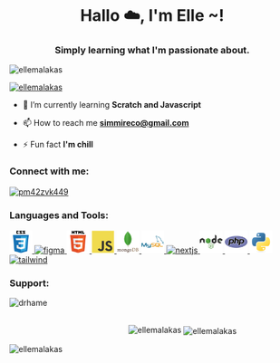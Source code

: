 <h1 align="center">Hallo ☁️, I'm Elle ~!</h1>
<h3 align="center">Simply learning what I'm passionate about.</h3>

<p align="left"> <img src="https://komarev.com/ghpvc/?username=ellemalakas&label=Profile%20views&color=0e75b6&style=flat" alt="ellemalakas" /> </p>

<p align="left"> <a href="https://github.com/ryo-ma/github-profile-trophy"><img src="https://github-profile-trophy.vercel.app/?username=ellemalakas" alt="ellemalakas" /></a> </p>

- 🌱 I’m currently learning **Scratch and Javascript**

- 📫 How to reach me **simmireco@gmail.com**

- ⚡ Fun fact **I'm chill**

<h3 align="left">Connect with me:</h3>
<p align="left">
<a href="https://discord.gg/pm42zvk449" target="blank"><img align="center" src="https://raw.githubusercontent.com/rahuldkjain/github-profile-readme-generator/master/src/images/icons/Social/discord.svg" alt="pm42zvk449" height="30" width="40" /></a>
</p>

<h3 align="left">Languages and Tools:</h3>
<p align="left"> <a href="https://www.w3schools.com/css/" target="_blank" rel="noreferrer"> <img src="https://raw.githubusercontent.com/devicons/devicon/master/icons/css3/css3-original-wordmark.svg" alt="css3" width="40" height="40"/> </a> <a href="https://www.figma.com/" target="_blank" rel="noreferrer"> <img src="https://www.vectorlogo.zone/logos/figma/figma-icon.svg" alt="figma" width="40" height="40"/> </a> <a href="https://www.w3.org/html/" target="_blank" rel="noreferrer"> <img src="https://raw.githubusercontent.com/devicons/devicon/master/icons/html5/html5-original-wordmark.svg" alt="html5" width="40" height="40"/> </a> <a href="https://developer.mozilla.org/en-US/docs/Web/JavaScript" target="_blank" rel="noreferrer"> <img src="https://raw.githubusercontent.com/devicons/devicon/master/icons/javascript/javascript-original.svg" alt="javascript" width="40" height="40"/> </a> <a href="https://www.mongodb.com/" target="_blank" rel="noreferrer"> <img src="https://raw.githubusercontent.com/devicons/devicon/master/icons/mongodb/mongodb-original-wordmark.svg" alt="mongodb" width="40" height="40"/> </a> <a href="https://www.mysql.com/" target="_blank" rel="noreferrer"> <img src="https://raw.githubusercontent.com/devicons/devicon/master/icons/mysql/mysql-original-wordmark.svg" alt="mysql" width="40" height="40"/> </a> <a href="https://nextjs.org/" target="_blank" rel="noreferrer"> <img src="https://cdn.worldvectorlogo.com/logos/nextjs-2.svg" alt="nextjs" width="40" height="40"/> </a> <a href="https://nodejs.org" target="_blank" rel="noreferrer"> <img src="https://raw.githubusercontent.com/devicons/devicon/master/icons/nodejs/nodejs-original-wordmark.svg" alt="nodejs" width="40" height="40"/> </a> <a href="https://www.php.net" target="_blank" rel="noreferrer"> <img src="https://raw.githubusercontent.com/devicons/devicon/master/icons/php/php-original.svg" alt="php" width="40" height="40"/> </a> <a href="https://www.python.org" target="_blank" rel="noreferrer"> <img src="https://raw.githubusercontent.com/devicons/devicon/master/icons/python/python-original.svg" alt="python" width="40" height="40"/> </a> <a href="https://tailwindcss.com/" target="_blank" rel="noreferrer"> <img src="https://www.vectorlogo.zone/logos/tailwindcss/tailwindcss-icon.svg" alt="tailwind" width="40" height="40"/> </a> </p>

<h3 align="left">Support:</h3>
<p><a href="https://ko-fi.com/drhame"> <img align="left" src="https://cdn.ko-fi.com/cdn/kofi3.png?v=3" height="50" width="210" alt="drhame" /></a></p><br><br>

<p><img align="left" src="https://github-readme-stats.vercel.app/api/top-langs?username=ellemalakas&show_icons=true&locale=en&layout=compact" alt="ellemalakas" /></p>

<p>&nbsp;<img align="center" src="https://github-readme-stats.vercel.app/api?username=ellemalakas&show_icons=true&locale=en" alt="ellemalakas" /></p>

<p><img align="center" src="https://github-readme-streak-stats.herokuapp.com/?user=ellemalakas&" alt="ellemalakas" /></p>
